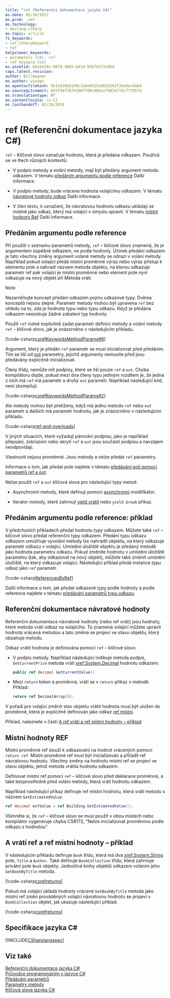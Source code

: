 ```yaml
---
title: "ref (Referenční dokumentace jazyka C#)"
ms.date: 05/30/2017
ms.prod: .net
ms.technology:
- devlang-csharp
ms.topic: article
f1_keywords:
- ref_CSharpKeyword
- ref
helpviewer_keywords:
- parameters [C#], ref
- ref keyword [C#]
ms.assetid: b8a5e59c-907d-4065-b41d-95bf4273c0bd
caps.latest.revision: 
author: BillWagner
ms.author: wiwagn
ms.openlocfilehash: 9b1e926bd1d9c3a8e0525ed02d102f26e6ec9abd
ms.sourcegitcommit: 655fd4f78741967f80c409cef98347fdcf77857d
ms.translationtype: MT
ms.contentlocale: cs-CZ
ms.lasthandoff: 02/28/2018
---
```

# <a name="ref-c-reference"></a>ref (Referenční dokumentace jazyka C#)

`ref` – Klíčové slovo označuje hodnotu, která je předána odkazem. Používá se ve třech různých kontextů: 

- V podpis metody a volání metody, mají být předány argument metodu odkazem. V tématu [předáním argumentu podle reference](#passing-an-argument-by-reference) Další informace.

- V podpis metody, bude vrácena hodnota volajícímu odkazem. V tématu [návratové hodnoty odkaz](#reference-return-values) Další informace.

- V člen textu, k označení, že návratovou hodnotu odkazu ukládají se místně jako odkaz, který má volající v úmyslu upravit. V tématu [místní hodnoty Ref](#ref-locals) Další informace.

## <a name="passing-an-argument-by-reference"></a>Předáním argumentu podle reference

Při použití v seznamu parametrů metody, `ref` – klíčové slovo znamená, že je argumentem úspěšně odkazem, ne podle hodnoty. Účinek předání odkazem je tato všechny změny argument volané metody se odrazí v volání metody. Například pokud volající předá místní proměnné výraz nebo výraz přístup k elementu pole a nahradí názvem metoda objektu, na kterou odkazuje parametr ref pak volající je místní proměnné nebo element pole nyní odkazuje na nový objekt při Metoda vrátí.

> [!NOTE]
>  Nezaměňujte koncept předání odkazem pojmu odkazové typy. Dvěma konceptů nejsou stejné. Parametr metody mohou být upravena `ref` bez ohledu na to, zda je hodnota typu nebo typu odkazu. Když je předána odkazem neexistuje žádné zabalení typ hodnoty.  

Použít `ref` nutné explicitně zadat parametr definici metody a volání metody `ref` – klíčové slovo, jak je znázorněno v následujícím příkladu.  

[!code-csharp[csrefKeywordsMethodParams#6](../../../../samples/snippets/csharp/language-reference/keywords/ref/ref-1.cs)]

Argument, který je předán `ref` parametr se musí inicializovat před předáním. Tím se liší od [out](out.md) parametry, jejichž argumenty nemusíte před jsou předávány explicitně inicializovat.

Členy třídy, nemůže mít podpisy, které se liší pouze `ref` a `out`. Chyba kompilátoru dojde, pokud mezi dva členy typu jediným rozdílem je, že jedna z nich má `ref` má parametr a druhý `out` parametr. Například následující kód, není zkompilují.  
  
 [!code-csharp[csrefKeywordsMethodParams#2](../../../../samples/snippets/csharp/language-reference/keywords/ref/ref-2.cs)]
  
 Ale metody mohou být přetíženy, když má jednu metodu `ref` nebo `out` parametr a dalších má parametr hodnotu, jak je znázorněno v následujícím příkladu.
  
 [!code-csharp[ref-and-overloads](../../../../samples/snippets/csharp/language-reference/keywords/ref/ref-3.cs)]
  
 V jiných situacích, které vyžadují párování podpisu, jako je například přepsání, zobrazení nebo skrytí `ref` a `out` jsou součástí podpisu a navzájem neodpovídají.  
  
 Vlastnosti nejsou proměnné. Jsou metody a nelze předat `ref` parametry.  
  
 Informace o tom, jak předat pole najdete v tématu [předávání polí pomocí parametrů ref a out](../../../csharp/programming-guide/arrays/passing-arrays-using-ref-and-out.md).  
  
 Nelze použít `ref` a `out` klíčová slova pro následující typy metod:  
  
-   Asynchronní metody, které definují pomocí [asynchronní](../../../csharp/language-reference/keywords/async.md) modifikátor.  
  
-   Iterator metody, které zahrnují [yield vrátit](../../../csharp/language-reference/keywords/yield.md) nebo `yield break` příkaz.  
  
## <a name="passing-an-argument-by-reference-an-example"></a>Předáním argumentu podle reference: příklad

V předchozích příkladech předat hodnotu typy odkazem. Můžete také `ref` – klíčové slovo předat referenční typy odkazem. Předání typu odkazu odkazem umožňuje vyvolání metody lze nahradit objektu, na který odkazuje parametr odkazu v volající. Umístění úložiště objektu je předaný metodě jako hodnota parametru odkazu. Pokud změníte hodnotu v umístění úložiště parametru (tak, aby odkazoval na nový objekt), můžete také změnit umístění úložiště, na který odkazuje volající. Následující příklad předá instance typu odkaz jako `ref` parametr.   
  
 [!code-csharp[ReferencesByRef](../../../../samples/snippets/csharp/language-reference/keywords/ref/ref-4.cs)]  

Další informace o tom, jak předat odkazové typy podle hodnoty a podle reference najdete v tématu [předávání parametrů typu odkazu](../../../csharp/programming-guide/classes-and-structs/passing-reference-type-parameters.md).
  
## <a name="reference-return-values"></a>Referenční dokumentace návratové hodnoty

Referenční dokumentace návratové hodnoty (nebo ref vrátí) jsou hodnoty, které metoda vrátí odkaz na volajícího. To znamená volající můžete upravit hodnota vrácená metodou a tato změna se projeví ve stavu objektu, který obsahuje metodu. 

Odkaz vrátit hodnota je definována pomocí `ref` – klíčové slovo:

- V podpis metody. Například následující indikuje metoda podpis, `GetCurrentPrice` metoda vrátí <xref:System.Decimal> hodnotu odkazem.

   ```csharp
   public ref decimal GetCurrentValue()
   ``` 
- Mezi `return` token a proměnná, vrátí se v `return` příkaz v metodě. Příklad:
 
   ```csharp
   return ref DecimalArray[0];
   ``` 

V pořadí pro volající změnit stav objektu vrátit hodnota musí být uložen do proměnné, která je explicitně definován jako odkaz [ref místní](#ref-locals). 

Příklad, naleznete v části [A ref vrátí a ref místní hodnoty – příklad](#a-ref-returns-and-ref-locals-example)

## <a name="ref-locals"></a>Místní hodnoty REF

Místní proměnné ref slouží k odkazování na hodnot vrácených pomocí `return ref`.  Místní proměnné ref musí být inicializován a přiřadit ref návratovou hodnotu. Všechny změny na hodnotu místní ref se projeví ve stavu objektu, jehož metoda vrátila hodnotu odkazem.

Definovat místní ref pomocí `ref` – klíčové slovo před deklarace proměnné, a také bezprostředně před volání metody, která vrátí hodnotu odkazem. 

Například následující příkaz definuje ref místní hodnotu, která vrátí metodu s názvem `GetEstimatedValue`:

```csharp
ref decimal estValue = ref Building.GetEstimatedValue();
```

Všimněte si, že `ref` – klíčové slovo se musí použít v obou místech nebo kompilátor vygeneruje chyba CS8172, "Nelze inicializovat proměnnou podle odkazu s hodnotou". 
 
## <a name="a-ref-returns-and-ref-locals-example"></a>A vrátí ref a ref místní hodnoty – příklad

V následujícím příkladu definuje `Book` třídu, která má dva <xref:System.String> pole, `Title` a `Author`. Také definuje `BookCollection` třídu, která zahrnuje privátní pole `Book` objekty. Jednotlivé knihy objektů odkazem voláním jeho `GetBookByTitle` metoda.

[!code-csharp[csrefreturns](../../../../samples/snippets/csharp/language-reference/keywords/ref/ref-5.cs#1)]  

Pokud má volající ukládá hodnoty vrácené `GetBookByTitle` metoda jako místní ref změn prováděných volající návratovou hodnotu se projeví v `BookCollection` objekt, jak ukazuje následující příklad.

[!code-csharp[csrefreturns](../../../../samples/snippets/csharp/language-reference/keywords/ref/ref-5.cs#2)]  

## <a name="c-language-specification"></a>Specifikace jazyka C#  
 [!INCLUDE[CSharplangspec](~/includes/csharplangspec-md.md)]  
  
## <a name="see-also"></a>Viz také  
 [Referenční dokumentace jazyka C#](../../../csharp/language-reference/index.md)  
 [Průvodce programováním v jazyce C#](../../../csharp/programming-guide/index.md)  
 [Předávání parametrů](../../../csharp/programming-guide/classes-and-structs/passing-parameters.md)  
 [Parametry metody](../../../csharp/language-reference/keywords/method-parameters.md)  
 [Klíčová slova jazyka C#](../../../csharp/language-reference/keywords/index.md)
